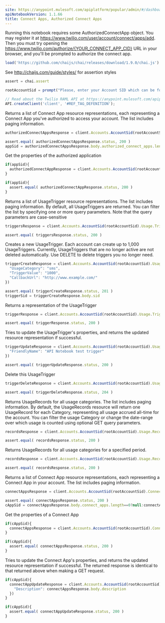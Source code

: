 ```yaml
---
site: https://anypoint.mulesoft.com/apiplatform/popular/admin/#/dashboard/apis/8031/versions/8196/portal/pages/6871/preview
apiNotebookVersion: 1.1.66
title: Connect Apps, Authorized Connect Apps
---
```


Running this notebook requires some AuthorizedConnectApp object. You may register it at https://www.twilio.com/user/account/connect/apps/add. Then you must try opening the https://www.twilio.com/authorize/{YOUR_CONNECT_APP_CID} URL in your browser, and you'll be prompted to authorize the connect app.

```javascript
load('https://github.com/chaijs/chai/releases/download/1.9.0/chai.js')
```

See http://chaijs.com/guide/styles/ for assertion styles

```javascript
assert = chai.assert
```

```javascript
rootAccountSid = prompt("Please, enter your Account SID which can be found at https://www.twilio.com/user/account")
```

```javascript
// Read about the Twilio RAML API at https://anypoint.mulesoft.com/apiplatform/popular/admin/#/dashboard/apis/8031/versions/8196/contracts
API.createClient('client', '#REF_TAG_DEFENITION');
```

Returns a list of Connect App resource representations, each representing a
Connect App you've authorized to access your account. The list includes
paging information.

```javascript
authorizedConnectAppsResponse = client.Accounts.AccountSid(rootAccountSid).AuthorizedConnectApps.json.get()
```

```javascript
assert.equal( authorizedConnectAppsResponse.status, 200 )
appSid = authorizedConnectAppsResponse.body.authorized_connect_apps.length==0?null:authorizedConnectAppsResponse.body.authorized_connect_apps[0].connect_app_sid
```

Get the properties of the authorized application

```javascript
if(appSid){
  authorizedConnectAppResponse = client.Accounts.AccountSid(rootAccountSid).AuthorizedConnectApps.ConnectAppSid(appSid).json.get()
}
```

```javascript
if(appSid){
  assert.equal( authorizedConnectAppResponse.status, 200 )
}
```

Returns a list of UsageTrigger resource representations. The list includes
paging information.
By default, all UsageTriggers are returned. You can filter the list by
specifying one or more query parameters. Note that the query parameters are
case-sensitive

```javascript
triggersResponse = client.Accounts.AccountSid(rootAccountSid).Usage.Triggers.json.get()
```

```javascript
assert.equal( triggersResponse.status, 200 )
```

Creates a new UsageTrigger. Each account can create up to 1,000 UsageTriggers.
Currently, UsageTriggers that are no longer active are not deleted automatically.
Use DELETE to delete triggers you no longer need.

```javascript
triggerCreateResponse = client.Accounts.AccountSid(rootAccountSid).Usage.Triggers.json.post({
  "UsageCategory": "sms",
  "TriggerValue": "1000",
  "CallbackUrl": "http://www.example.com/"
})
```

```javascript
assert.equal( triggerCreateResponse.status, 201 )
triggerSid = triggerCreateResponse.body.sid
```

Returns a representation of the UsageTrigger

```javascript
triggerResponse = client.Accounts.AccountSid(rootAccountSid).Usage.Triggers.UsageTriggerSid(triggerSid).json.get()
```

```javascript
assert.equal( triggerResponse.status, 200 )
```

Tries to update the UsageTrigger's properties, and returns the updated
resource representation if successful.

```javascript
triggerUpdateResponse = client.Accounts.AccountSid(rootAccountSid).Usage.Triggers.UsageTriggerSid(triggerSid).json.post({
  "FriendlyName": "API Notebook test trigger"
})
```

```javascript
assert.equal( triggerUpdateResponse.status, 200 )
```

Delete this UsageTrigger

```javascript
triggerDeleteResponse = client.Accounts.AccountSid(rootAccountSid).Usage.Triggers.UsageTriggerSid(triggerSid).json.delete({})
```

```javascript
assert.equal( triggerDeleteResponse.status, 204 )
```

Returns UsageRecords for all usage categories. The list includes paging
information.
By default, the UsageRecords resource will return one UsageRecord for
each Category, representing all usage accrued all-time for the account.
You can filter the usage Category or change the date-range over which usage
is counted using optional GET query parameters.

```javascript
recordsResponse = client.Accounts.AccountSid(rootAccountSid).Usage.Records.json.get()
```

```javascript
assert.equal( recordsResponse.status, 200 )
```

Returns UsageRecords for all usage categories for a specified period.

```javascript
recordsResponse = client.Accounts.AccountSid(rootAccountSid).Usage.Records.Subresource("Daily").json.get()
```

```javascript
assert.equal( recordsResponse.status, 200 )
```

Returns a list of Connect App resource representations, each representing
a Connect App in your account. The list includes paging information.

```javascript
connectAppsResponse = client.Accounts.AccountSid(rootAccountSid).ConnectApps.json.get()
```

```javascript
assert.equal( connectAppsResponse.status, 200 )
cAppSid = connectAppsResponse.body.connect_apps.length==0?null:connectAppsResponse.body.connect_apps[0].sid
```

Get the properties of a Connect App

```javascript
if(cAppSid){
  connectAppsResponse = client.Accounts.AccountSid(rootAccountSid).ConnectApps.ConnectAppSid(cAppSid).json.get()
}
```

```javascript
if(cAppSid){
  assert.equal( connectAppsResponse.status, 200 )
}
```

Tries to update the Connect App's properties, and returns the updated
resource representation if successful. The returned response is identical
to that returned above when making a GET request.

```javascript
if(cAppSid){
  connectAppUpdateResponse = client.Accounts.AccountSid(rootAccountSid).ConnectApps.ConnectAppSid(cAppSid).json.post({
    "Description": connectAppsResponse.body.description
  })
}
```

```javascript
if(cAppSid){
  assert.equal( connectAppUpdateResponse.status, 200 )
}
```